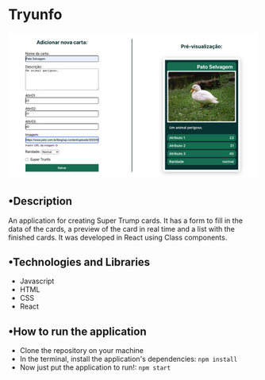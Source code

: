 # Tryunfo
![Tela da aplicação](https://github.com/felipedfe/felipedfe.github.io/blob/main/imagens/02-tryunfo.jpg)

## •Description
An application for creating Super Trump cards. It has a form to fill in the data of the cards, a preview of the card in real time and a list with the finished cards. It was developed in React using Class components.

## •Technologies and Libraries
- Javascript
- HTML
- CSS
- React

## •How to run the application
- Clone the repository on your machine
- In the terminal, install the application's dependencies: `npm install`
- Now just put the application to run!: `npm start`
